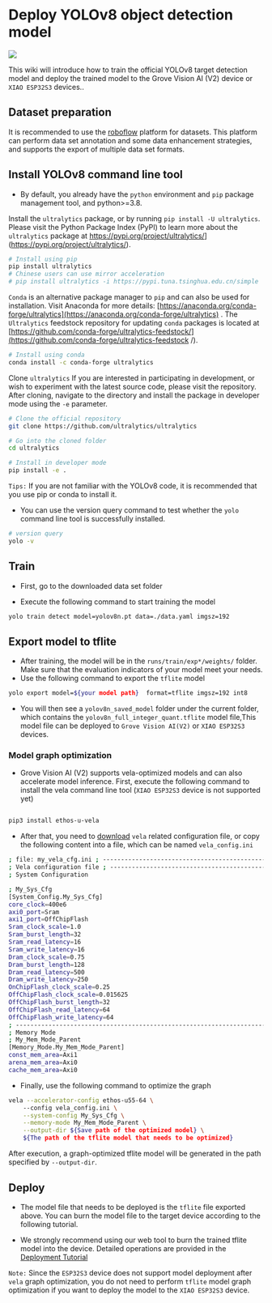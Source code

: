 <!-- 
description: Template wiki
title: deploy yolov8
keywords:
- yolov8 we2 pose detection 
image: https://files.seeedstudio.com/wiki/seeed_logo/logo_2023.png
slug: /Name_your_website
last_update:
  date: 04/02/2024
  author: Jack Mu 
-->

# Deploy YOLOv8 object detection model

<div style={{textAlign:'center'}}><img src="https://files.seeedstudio.com/sscma/static/detection_person_yolov8.png" style={{width:600, height:'auto'}}/></div>

This wiki will introduce how to train the official YOLOv8 target detection model and deploy the trained model to the Grove Vision AI (V2) device or `XIAO ESP32S3` devices..

## Dataset preparation

It is recommended to use the [roboflow](https://universe.roboflow.com/) platform for datasets. This platform can perform data set annotation and some data enhancement strategies, and supports the export of multiple data set formats.

## Install YOLOv8 command line tool

- By default, you already have the `python` environment and `pip` package management tool, and python>=3.8.

<Tabs>

<TabItem value="pip installation" label="pip">

Install the `ultralytics` package, or by running `pip install -U ultralytics`. Please visit the Python Package Index (PyPI) to learn more about the `ultralytics` package at <https://pypi.org/project/ultralytics/>](<https://pypi.org/project/ultralytics/>).

```bash
# Install using pip
pip install ultralytics
# Chinese users can use mirror acceleration
# pip install ultralytics -i https://pypi.tuna.tsinghua.edu.cn/simple
```

</TabItem>

<TabItem value="conda installation" label="conda">

`Conda` is an alternative package manager to `pip` and can also be used for installation. Visit Anaconda for more details: [https://anaconda.org/conda-forge/ultralytics](https://anaconda.org/conda-forge/ultralytics) . The `Ultralytics` feedstock repository for updating `conda` packages is located at [https://github.com/conda-forge/ultralytics-feedstock/](<https://github.com/conda-forge/ultralytics-feedstock> /).

```bash
# Install using conda
conda install -c conda-forge ultralytics
```

</TabItem>

<TabItem value="Git installation" label="Git">

Clone `ultralytics` If you are interested in participating in development, or wish to experiment with the latest source code, please visit the repository. After cloning, navigate to the directory and install the package in developer mode using the `-e` parameter.

```bash
# Clone the official repository
git clone https://github.com/ultralytics/ultralytics

# Go into the cloned folder
cd ultralytics

# Install in developer mode
pip install -e .
```

</TabItem>

</Tabs>

`Tips:` If you are not familiar with the YOLOv8 code, it is recommended that you use pip or conda to install it.

- You can use the version query command to test whether the `yolo` command line tool is successfully installed.

```bash
# version query
yolo -v
```

## Train

- First, go to the downloaded data set folder

- Execute the following command to start training the model

```bash
yolo train detect model=yolov8n.pt data=./data.yaml imgsz=192
```

## Export model to tflite

- After training, the model will be in the `runs/train/exp*/weights/` folder. Make sure that the evaluation indicators of your model meet your needs.
- Use the following command to export the `tflite` model

```bash
yolo export model=${your model path}  format=tflite imgsz=192 int8
```

- You will then see a `yolov8n_saved_model` folder under the current folder, which contains the `yolov8n_full_integer_quant.tflite` model file,This model file can be deployed to `Grove Vision AI(V2)` or `XIAO ESP32S3` devices.

### Model graph optimization

- Grove Vision AI (V2) supports vela-optimized models and can also accelerate model inference. First, execute the following command to install the vela command line tool (`XIAO ESP32S3` device is not supported yet)

```bash

pip3 install ethos-u-vela
```

- After that, you need to [download](https://files.seeedstudio.com/sscma/configs/vela_config.ini) `vela` related configuration file, or copy the following content into a file, which can be named `vela_config.ini`

```bash
; file: my_vela_cfg.ini ; ----------------------------------------------------------------------------- 
; Vela configuration file ; ----------------------------------------------------------------------------- 
; System Configuration 

; My_Sys_Cfg 
[System_Config.My_Sys_Cfg] 
core_clock=400e6 
axi0_port=Sram 
axi1_port=OffChipFlash 
Sram_clock_scale=1.0 
Sram_burst_length=32 
Sram_read_latency=16 
Sram_write_latency=16 
Dram_clock_scale=0.75 
Dram_burst_length=128 
Dram_read_latency=500 
Dram_write_latency=250 
OnChipFlash_clock_scale=0.25 
OffChipFlash_clock_scale=0.015625 
OffChipFlash_burst_length=32 
OffChipFlash_read_latency=64 
OffChipFlash_write_latency=64 
; ----------------------------------------------------------------------------- 
; Memory Mode 
; My_Mem_Mode_Parent 
[Memory_Mode.My_Mem_Mode_Parent] 
const_mem_area=Axi1 
arena_mem_area=Axi0 
cache_mem_area=Axi0
```

- Finally, use the following command to optimize the graph

```bash
vela --accelerator-config ethos-u55-64 \ 
    --config vela_config.ini \
    --system-config My_Sys_Cfg \
    --memory-mode My_Mem_Mode_Parent \
    --output-dir ${Save path of the optimized model} \
    ${The path of the tflite model that needs to be optimized}
```

After execution, a graph-optimized tflite model will be generated in the path specified by `--output-dir`.

## Deploy

- The model file that needs to be deployed is the `tflite` file exported above. You can burn the model file to the target device according to the following tutorial.

- We strongly recommend using our web tool to burn the trained tflite model into the device. Detailed operations are provided in the [Deployment Tutorial](https://wiki.seeedstudio.com/ModelAssistant_Deploy_Overview/)

`Note:` Since the `ESP32S3` device does not support model deployment after `vela` graph optimization, you do not need to perform `tflite` model graph optimization if you want to deploy the model to the `XIAO ESP32S3` device.
